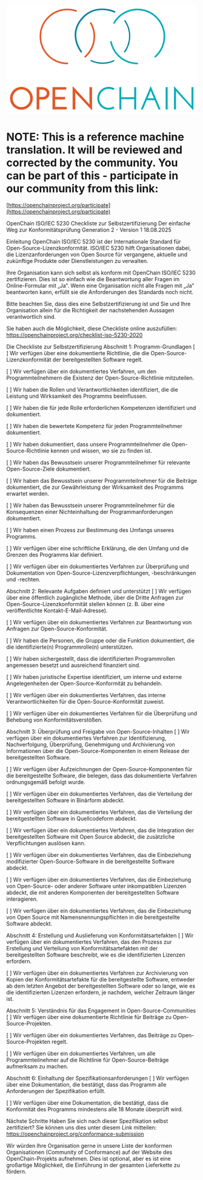 ![](./media/image1.png "OpenChain logo")

# NOTE: This is a reference machine translation. It will be reviewed and corrected by the community. You can be part of this - participate in our community from this link:
[https://openchainproject.org/participate](https://openchainproject.org/participate)

OpenChain ISO/IEC 5230 Checkliste zur Selbstzertifizierung
Der einfache Weg zur Konformitätsprüfung
Generation 2 - Version 1
18.08.2025

Einleitung
OpenChain ISO/IEC 5230 ist der Internationale Standard für Open-Source-Lizenzkonformität. ISO/IEC 5230 hilft Organisationen dabei, die Lizenzanforderungen von Open Source für vergangene, aktuelle und zukünftige Produkte oder Dienstleistungen zu verwalten.

Ihre Organisation kann sich selbst als konform mit OpenChain ISO/IEC 5230 zertifizieren. Dies ist so einfach wie die Beantwortung aller Fragen im Online-Formular mit „Ja“. Wenn eine Organisation nicht alle Fragen mit „Ja“ beantworten kann, erfüllt sie die Anforderungen des Standards noch nicht.

Bitte beachten Sie, dass dies eine Selbstzertifizierung ist und Sie und Ihre Organisation allein für die Richtigkeit der nachstehenden Aussagen verantwortlich sind.

Sie haben auch die Möglichkeit, diese Checkliste online auszufüllen:
https://openchainproject.org/checklist-iso-5230-2020

Die Checkliste zur Selbstzertifizierung
Abschnitt 1: Programm-Grundlagen
[ ] Wir verfügen über eine dokumentierte Richtlinie, die die Open-Source-Lizenzkonformität der bereitgestellten Software regelt.

[ ] Wir verfügen über ein dokumentiertes Verfahren, um den Programmteilnehmern die Existenz der Open-Source-Richtlinie mitzuteilen.

[ ] Wir haben die Rollen und Verantwortlichkeiten identifiziert, die die Leistung und Wirksamkeit des Programms beeinflussen.

[ ] Wir haben die für jede Rolle erforderlichen Kompetenzen identifiziert und dokumentiert.

[ ] Wir haben die bewertete Kompetenz für jeden Programmteilnehmer dokumentiert.

[ ] Wir haben dokumentiert, dass unsere Programmteilnehmer die Open-Source-Richtlinie kennen und wissen, wo sie zu finden ist.

[ ] Wir haben das Bewusstsein unserer Programmteilnehmer für relevante Open-Source-Ziele dokumentiert.

[ ] Wir haben das Bewusstsein unserer Programmteilnehmer für die Beiträge dokumentiert, die zur Gewährleistung der Wirksamkeit des Programms erwartet werden.

[ ] Wir haben das Bewusstsein unserer Programmteilnehmer für die Konsequenzen einer Nichteinhaltung der Programmanforderungen dokumentiert.

[ ] Wir haben einen Prozess zur Bestimmung des Umfangs unseres Programms.

[ ] Wir verfügen über eine schriftliche Erklärung, die den Umfang und die Grenzen des Programms klar definiert.

[ ] Wir verfügen über ein dokumentiertes Verfahren zur Überprüfung und Dokumentation von Open-Source-Lizenzverpflichtungen, -beschränkungen und -rechten.

Abschnitt 2: Relevante Aufgaben definiert und unterstützt
[ ] Wir verfügen über eine öffentlich zugängliche Methode, über die Dritte Anfragen zur Open-Source-Lizenzkonformität stellen können (z. B. über eine veröffentlichte Kontakt-E-Mail-Adresse).

[ ] Wir verfügen über ein dokumentiertes Verfahren zur Beantwortung von Anfragen zur Open-Source-Konformität.

[ ] Wir haben die Personen, die Gruppe oder die Funktion dokumentiert, die die identifizierte(n) Programmrolle(n) unterstützen.

[ ] Wir haben sichergestellt, dass die identifizierten Programmrollen angemessen besetzt und ausreichend finanziert sind.

[ ] Wir haben juristische Expertise identifiziert, um interne und externe Angelegenheiten der Open-Source-Konformität zu behandeln.

[ ] Wir verfügen über ein dokumentiertes Verfahren, das interne Verantwortlichkeiten für die Open-Source-Konformität zuweist.

[ ] Wir verfügen über ein dokumentiertes Verfahren für die Überprüfung und Behebung von Konformitätsverstößen.

Abschnitt 3: Überprüfung und Freigabe von Open-Source-Inhalten
[ ] Wir verfügen über ein dokumentiertes Verfahren zur Identifizierung, Nachverfolgung, Überprüfung, Genehmigung und Archivierung von Informationen über die Open-Source-Komponenten in einem Release der bereitgestellten Software.

[ ] Wir verfügen über Aufzeichnungen der Open-Source-Komponenten für die bereitgestellte Software, die belegen, dass das dokumentierte Verfahren ordnungsgemäß befolgt wurde.

[ ] Wir verfügen über ein dokumentiertes Verfahren, das die Verteilung der bereitgestellten Software in Binärform abdeckt.

[ ] Wir verfügen über ein dokumentiertes Verfahren, das die Verteilung der bereitgestellten Software in Quellcodeform abdeckt.

[ ] Wir verfügen über ein dokumentiertes Verfahren, das die Integration der bereitgestellten Software mit Open Source abdeckt, die zusätzliche Verpflichtungen auslösen kann.

[ ] Wir verfügen über ein dokumentiertes Verfahren, das die Einbeziehung modifizierter Open-Source-Software in die bereitgestellte Software abdeckt.

[ ] Wir verfügen über ein dokumentiertes Verfahren, das die Einbeziehung von Open-Source- oder anderer Software unter inkompatiblen Lizenzen abdeckt, die mit anderen Komponenten der bereitgestellten Software interagieren.

[ ] Wir verfügen über ein dokumentiertes Verfahren, das die Einbeziehung von Open Source mit Namensnennungspflichten in die bereitgestellte Software abdeckt.

Abschnitt 4: Erstellung und Auslieferung von Konformitätsartefakten
[ ] Wir verfügen über ein dokumentiertes Verfahren, das den Prozess zur Erstellung und Verteilung von Konformitätsartefakten mit der bereitgestellten Software beschreibt, wie es die identifizierten Lizenzen erfordern.

[ ] Wir verfügen über ein dokumentiertes Verfahren zur Archivierung von Kopien der Konformitätsartefakte für die bereitgestellte Software, entweder ab dem letzten Angebot der bereitgestellten Software oder so lange, wie es die identifizierten Lizenzen erfordern, je nachdem, welcher Zeitraum länger ist.

Abschnitt 5: Verständnis für das Engagement in Open-Source-Communities
[ ] Wir verfügen über eine dokumentierte Richtlinie für Beiträge zu Open-Source-Projekten.

[ ] Wir verfügen über ein dokumentiertes Verfahren, das Beiträge zu Open-Source-Projekten regelt.

[ ] Wir verfügen über ein dokumentiertes Verfahren, um alle Programmteilnehmer auf die Richtlinie für Open-Source-Beiträge aufmerksam zu machen.

Abschnitt 6: Einhaltung der Spezifikationsanforderungen
[ ] Wir verfügen über eine Dokumentation, die bestätigt, dass das Programm alle Anforderungen der Spezifikation erfüllt.

[ ] Wir verfügen über eine Dokumentation, die bestätigt, dass die Konformität des Programms mindestens alle 18 Monate überprüft wird.

Nächste Schritte
Haben Sie sich nach dieser Spezifikation selbst zertifiziert? Sie können uns dies unter diesem Link mitteilen:
https://openchainproject.org/conformance-submission

Wir würden Ihre Organisation gerne in unsere Liste der konformen Organisationen (Community of Conformance) auf der Website des OpenChain-Projekts aufnehmen. Dies ist optional, aber es ist eine großartige Möglichkeit, die Einführung in der gesamten Lieferkette zu fördern.